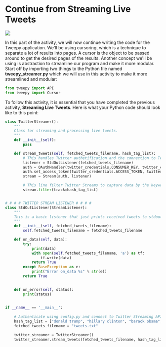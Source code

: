 <!--title={Continue from Streaming Live Tweets}-->

<!--badges={Web Development:}-->

# Continue from Streaming Live Tweets

<img src="https://i.ibb.co/KzVK30f/twitter-dev-logo.png" style="zoom: 100%;" />

In this part of the activity, we will now continue writing the code for the Tweepy application. We'll be using cursoring, which is a technique to separate a lot of results into pages. A cursor is the object to be passed around to get the desired pages of the results. Another concept we'll be using is abstraction to streamline our program and make it more modular. Start off by importing two things to the Python file named **tweepy_streamer.py** which we will use in this activity to make it more streamlined and modular:

```python
from tweepy import API
from tweepy import Cursor
```

To follow this activity, it is essential that you have completed the previous activity, **Streaming Live Tweets**. Here is what your Python code should look like to this point:

```python
class TwitterStreamer():
    """
    Class for streaming and processing live tweets.
    """
    def __init__(self):
        pass

    def stream_tweets(self, fetched_tweets_filename, hash_tag_list):
        # This handles Twitter authetification and the connection to Twitter Streaming API
        listener = StdOutListener(fetched_tweets_filename)
        auth = OAuthHandler(twitter_credentials.CONSUMER_KEY, twitter_credentials.CONSUMER_SECRET)
        auth.set_access_token(twitter_credentials.ACCESS_TOKEN, twitter_credentials.ACCESS_TOKEN_SECRET)
        stream = Stream(auth, listener)

        # This line filter Twitter Streams to capture data by the keywords: 
        stream.filter(track=hash_tag_list)


# # # # TWITTER STREAM LISTENER # # # #
class StdOutListener(StreamListener):
    """
    This is a basic listener that just prints received tweets to stdout.
    """
    def __init__(self, fetched_tweets_filename):
        self.fetched_tweets_filename = fetched_tweets_filename

    def on_data(self, data):
        try:
            print(data)
            with open(self.fetched_tweets_filename, 'a') as tf:
                tf.write(data)
            return True
        except BaseException as e:
            print("Error on_data %s" % str(e))
        return True
          

    def on_error(self, status):
        print(status)

 
if __name__ == '__main__':
 
    # Authenticate using config.py and connect to Twitter Streaming API.
    hash_tag_list = ["donald trump", "hillary clinton", "barack obama", "bernie sanders"]
    fetched_tweets_filename = "tweets.txt"

    twitter_streamer = TwitterStreamer()
    twitter_streamer.stream_tweets(fetched_tweets_filename, hash_tag_list)
```





